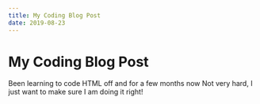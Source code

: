 ```yaml
---
title: My Coding Blog Post
date: 2019-08-23
---
```

# My Coding Blog Post
Been learning to code HTML off and for a few months now
Not very hard, I just want to make sure I am doing it right!
